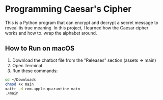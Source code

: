 # Programming Caesar's Cipher

This is a Python program that can encrypt and decrypt a secret message to reveal its true meaning. In this project, I learned how the Caesar cipher works and how to. wrap the alphabet around.

## How to Run on macOS

1. Download the chatbot file from the "Releases" section (assets → main)
2. Open Terminal
3. Run these commands:

```bash
cd ~/Downloads
chmod +x main
xattr -d com.apple.quarantine main
./main